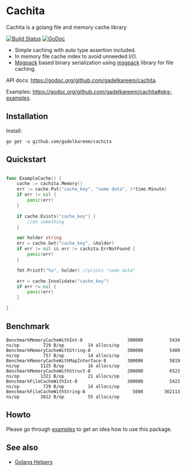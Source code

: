# Cachita
Cachita is a golang file and memory cache library 

[![Build Status](https://travis-ci.org/gadelkareem/cachita.svg)](https://travis-ci.org/gadelkareem/cachita)
[![GoDoc](https://godoc.org/github.com/gadelkareem/cachita?status.svg)](https://godoc.org/github.com/gadelkareem/cachita)

- Simple caching with auto type assertion included.
- In memory file cache index to avoid unneeded I/O.
- [Msgpack](https://msgpack.org/index.html) based binary serialization using [msgpack](https://github.com/vmihailenco/msgpack) library for file caching.


API docs: https://godoc.org/github.com/gadelkareem/cachita.

Examples: https://godoc.org/github.com/gadelkareem/cachita#pkg-examples.

## Installation

Install:

```shell
go get -u github.com/gadelkareem/cachita
```

## Quickstart

```go

func ExampleCache() {
	cache := cachita.Memory()
	err := cache.Put("cache_key", "some data", 1*time.Minute)
	if err != nil {
		panic(err)
	}

	if cache.Exists("cache_key") {
		//do something
	}

	var holder string
	err = cache.Get("cache_key", &holder)
	if err != nil && err != cachita.ErrNotFound {
		panic(err)
	}

	fmt.Printf("%s", holder) //prints "some data"

	err = cache.Invalidate("cache_key")
	if err != nil {
		panic(err)
	}

}

```

## Benchmark

```
BenchmarkMemoryCacheWithInt-8            	  300000	      5434 ns/op	     729 B/op	      14 allocs/op
BenchmarkMemoryCacheWithString-8         	  300000	      5489 ns/op	     757 B/op	      14 allocs/op
BenchmarkMemoryCacheWithMapInterface-8   	  300000	      5819 ns/op	    1125 B/op	      16 allocs/op
BenchmarkMemoryCacheWithStruct-8         	  200000	      6523 ns/op	    1321 B/op	      21 allocs/op
BenchmarkFileCacheWithInt-8              	  300000	      5423 ns/op	     729 B/op	      14 allocs/op
BenchmarkFileCacheWithString-8           	    5000	    362113 ns/op	    3812 B/op	      55 allocs/op
```

## Howto

Please go through [examples](https://godoc.org/github.com/gadelkareem/cachita#pkg-examples) to get an idea how to use this package.

## See also

- [Golang Helpers](https://github.com/gadelkareem/go-helpers)
